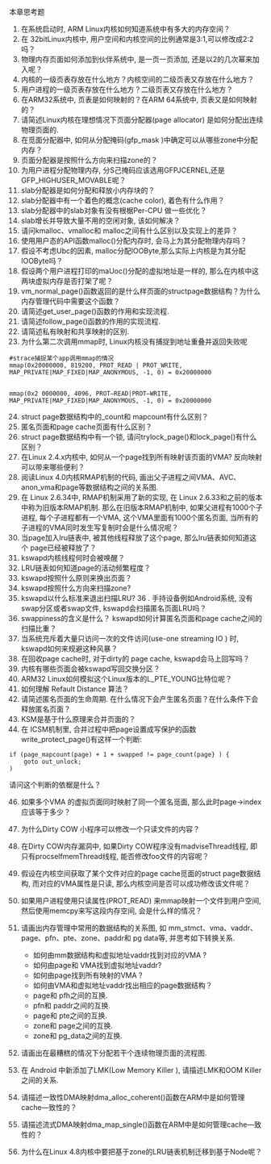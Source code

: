本章思考题

1. 在系统启动时, ARM Linux内核如何知道系统中有多大的内存空间？
2. 在 32bitLinux内核中, 用户空间和内核空间的比例通常是3:1,可以修改成2:2吗？
3. 物理内存页面如何添加到伙伴系统中, 是一页一页添加, 还是以2的几次幂来加入呢？
4. 内核的一级页表存放在什么地方？内核空间的二级页表又存放在什么地方？
5. 用户进程的一级页表存放在什么地方？二级页表又存放在什么地方？
6. 在ARM32系统中, 页表是如何映射的？在ARM 64系统中, 页表又是如何映射的？
7. 请简述Linux内核在理想情况下页面分配器(page allocator) 是如何分配出连续物理页面的. 
8. 在觅面分配器中, 如何从分配掩码(gfp_mask )中确定可以从哪些zone中分配内存？
9. 页面分配器是按照什么方向来扫描zone的？
10.  为用户进程分配物理内存, 分S己掩码应该选用GFPJCERNEL,还是GFP\_HIGHUSER\_MOVABLE呢？
11. slab分配器是如何分配和释放小内存块的？
12. slab分配器中有一个着色的概念(cache color), 着色有什么作用？
13. slab分配器中的slab对象有没有根椐Per-CPU 做一些优化？
14. slab增长并导致大量不用的空闲对象, 该如何解决？
15. 请问kmalloc、vmalloc和 malloc之间有什么区别以及实现上的差异？
16. 使用用户态的API函数malloc()分配内存时, 会马上为其分配物理内存吗？
17. 假设不考虑Ubc的因素, malloc分配lOOByte,那么实际上内核是为其分配lOOByte吗？
18.  假设两个用户进程打印的maUoc()分配的虚拟地址是一样的, 那么在内核中这两块虚拟内存是否打架了呢？
19. vm\_normal\_page()函数返回的是什么样页面的structpage数据结构？为什么内存管理代码中需要这个函数？
20. 请简述get\_user\_page()函数的作用和实现流程. 
21. 请简述follow_page()函数的作用的实现流程. 
22. 请简述私有映射和共享映射的区别. 
23. 为什么第二次调用mmap时, Linux内核没有捕捉到地址重叠并返回失败呢

```
#strace捕捉某个app调用mmap的情况
mmap(0x20000000, 819200, PROT_READ | PROT_WRITE,
MAP_PRIVATE|MAP_FIXED|MAP_ANONYMOUS, -1, 0) = 0x20000000


mmap(0x2 0000000, 4096, PROT—READ|PROT—WRITE,
MAP_PRIVATE|MAP_FIXED|MAP_ANONYMOUS, -1, 0) = 0x20000000
```

24. struct page数据结构中的_count和 mapcount有什么区别？
25. 匿名页面和page cache页面有什么区别？
26. struct page数据结构中有一个锁, 请问trylock\_page()和lock\_page()有什么区别？
27. 在Linux 2.4.x内核中, 如何从一个page找到所有映射该页面的VMA? 反向映射可以带来哪些便利？
28. 阅读Linux 4.0内核RMAP机制的代码, 画出父子进程之间VMA、AVC、anon\_vma和page等数据结构之间的关系图. 
29. 在 Linux 2.6.34中, RMAP机制采用了新的实现, 在 Linux 2.6.33和之前的版本中称为旧版本RMAP机制. 那么在旧版本RMAP机制中, 如果父进程有1000个子进程, 每个子进程都有一个VMA, 这个VMA里面有1000个匿名页面, 当所有的子进程的VMA同时发生写复制时会是什么情况呢？
30. 当page加入lru链表中, 被其他线程释放了这个page, 那么lru链表如何知道这个 page已经被释放了？
31. kswapd内核线程何时会被唤醒？
32. LRU链表如何知道page的活动频繁程度？
33. kswapd按照什么原则来换出页面？
34. kswapd按照什么方向来扫描zone?
35. kswapd以什么标准来退出扫描LRU?
36 . 手持设备例如Android系统, 没有swap分区或者swap文件, kswapd会扫描匿名页面LRU吗？
37. swappiness的含义是什么？ kswapd如何计算匿名页面和page cache之间的扫描比重？
38. 当系统充斥着大量只访问一次的文件访问(use-one streaming IO ) 时, kswapd如何来规避这种风暴？
39. 在回收page cache时, 对于dirty的 page cache, kswapd会马上回写吗？
40. 内核有哪些页面会被kswapd写回交换分区？
41. ARM32 Linux如何模拟这个Linux版本的L\_PTE\_YOUNG比特位呢？
42. 如何理解 Refault Distance 算法？
43. 请简述匿名页面的生命周期. 在什么情况下会产生匿名页面？在什么条件下会释放匿名页面？
44. KSM是基于什么原理来合并页面的？
45. 在 ICSM机制里, 合并过程中把page设置成写保护的函数write\_protect_page()有这样一个判断: 

```
if (page_mapcount(page) + 1 + swapped != page_count(page} ) {
    goto out_unlock;
)
```
请问这个判断的依椐是什么？

46. 如果多个VMA 的虚拟页面同时映射了同一个匿名觅面, 那么此时page->index应该等于多少？
47. 为什么Dirty COW 小程序可以修改一个只读文件的内容？
48. 在Dirty COW内存漏洞中, 如果Dirty COW程序没有madviseThread线程, 即只有procselfmemThread线程, 能否修改foo文件的内容呢？
49. 假设在内核空间获取了某个文件对应的page cache觅面的struct page数据结构, 而对应的VMA属性是只读, 那么内核空间是否可以成功修改该文件呢？
50. 如果用户进程使用只读属性(PROT_READ) 来mmap映射一个文件到用户空间, 然后使用memcpy来写这段内存空间, 会是什么样的情况？
51. 请画出内存管理中常用的数据结构的关系图, 如 mm_stmct、vma、vaddr、page、pfn、pte、zone、paddr和 pg data等, 并思考如下转换关系. 
    
    - 如何由mm数据结构和虚拟地址vaddr找到对应的VMA ?
    - 如何由page和 VMA找到虚拟地址vaddr?
    - 如何由page找到所有映射的VMA ?
    - 如何由VMA和虚拟地址vaddr找出相应的page数据结构？
    - page和 pfh之间的互换. 
    - pfn和 paddr之间的互换. 
    - page和 pte之间的互换. 
    - zone和 page之间的互换. 
    - zone和 pg_data之间的互换. 
52. 请画出在最糟糕的情况下分配若干个连续物理页面的流程图. 
53. 在 Android 中新添加了LMK(Low Memory Killer ), 请描述LMK和OOM Killer之间的关系. 
54. 请描述一致性DMA映射dma\_alloc\_coherent()函数在ARM中是如何管理cache—致性的？
55. 请描述流式DMA映射dma\_map\_single()函数在ARM中是如何管理cache—致性的？
56. 为什么在Linux 4.8内核中要把基于zone的LRU链表机制迁移到基于Node呢？